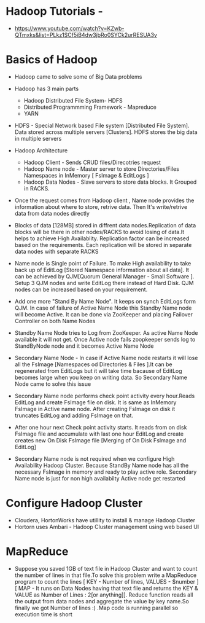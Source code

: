 # Hadoop Tutorials - 
   * https://www.youtube.com/watch?v=KZwb-QTmxks&list=PLkz1SCf5iB4dw3jbRo0SYCk2urRESUA3v 

# Basics of Hadoop

  * Hadoop came to solve some of Big Data problems
  
  * Hadoop has 3 main parts 
    * Hadoop Distributed File System- HDFS
    * Distributed Programmming Framework - Mapreduce
    * YARN
    
  * HDFS - Special Network based File system [Distributed File System]. Data stored across multiple servers [Clusters]. HDFS stores the big data in multiple servers
  
  * Hadoop Architecture
    * Hadoop Client - Sends CRUD files/Direcotries request
    * Hadoop Name node - Master server to store Directories/Files Namespaces in InMemory [ FsImage & EditLogs ]
    * Hadoop Data Nodes - Slave servers to store data blocks. It Grouped in RACKS.
    
  * Once the request comes from Hadoop client , Name node provides the information about where to store, retrive data. Then It's write/retrive data from data nodes directly
  
  * Blocks of data [128MB] stored in diffrent data nodes.Replication of data blocks will be there in other nodes/RACKS to avoid losing of data.It helps to achieve High Availablity. Replication factor can be increased based on the requirements. Each replication will be stored in separate data nodes with separate RACKS
  
  * Name node is Single point of Failure. To make High availability to take back up of EditLog [Stored Namespace information about all data]. It can be achieved by QJM[Quorum General Manager - Small Software ]. Setup 3 QJM nodes and write EditLog there instead of Hard Disk. QJM nodes can be increased based on your requirement. 
  
  * Add one more "Stand By Name Node". It keeps on synch EditLogs form QJM. In case of failure of Active Name Node this Standby Name node will become Active. It can be done via ZooKeeper and placing Failover Controller on both Name Nodes
  
  * Standby Name Node tries to Log from ZooKeeper. As active Name Node available it will not get. Once Active node fails zoopkeeper sends log to StandByNode node and it becomes Active Name Node
  
  * Secondary Name Node - In case if Active Name node restarts it will lose all the FsImage [Namespaces od Directories & Files ].It can be regenerated from EditLogs but it will take time bacause of EditLog becomes large when you keep on writing data. So Secondary Name Node came to solve this issue
  
  * Secondary Name node performs check point activity every hour.Reads EditLog and create FsImage file on disk. It is same as InMemory FsImage in Active name node. After creating FsImage on disk it truncates EditLog and adding FsImage on that. 
  
  * After one hour next Check point activity starts. It reads from on disk FsImage file and accumulate with last one hour EditLog and create creates new On Disk FsImage file [Merging of On Disk FsImage and EditLog] 
  
  * Secondary Name node is not required when we configure High Availability Hadoop Cluster. Because StandBy Name node has all the necessary FsImage in memory and ready to play active role. Secondary Name node is just for non high availabilty  Active node get  restarted
  
# Configure Hadoop Cluster

  * Cloudera, HortonWorks have utillity to install & manage Hadoop Cluster
  * Hortorn uses Ambari - Hadoop Cluster management using web based UI

# MapReduce

  * Suppose you saved 1GB of text file in Hadoop Cluster and want to count the number of lines in that file.To solve this problem write a MapReduce program to count the lines [ KEY - Number of lines, VALUES - $number ][ MAP - It runs on Data Nodes having that text file and returns the KEY & VALUE as Number of Lines : 2[or anything]]. Reduce function reads all the output from data nodes and aggregate the value by key name.So finally we got Number of lines :) .Map code is running parallel so execution time is short
  
  
